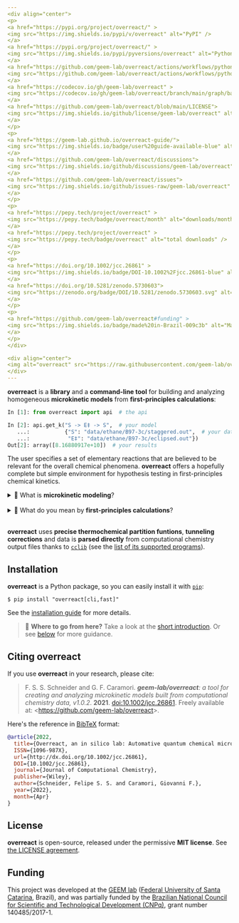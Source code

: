 ```yaml
---
<div align="center">
<p>
<a href="https://pypi.org/project/overreact/" >
<img src="https://img.shields.io/pypi/v/overreact" alt="PyPI" />
</a>
<a href="https://pypi.org/project/overreact/" >
<img src="https://img.shields.io/pypi/pyversions/overreact" alt="Python Versions" />
</a>
<a href="https://github.com/geem-lab/overreact/actions/workflows/python-package.yml" />
<img src="https://github.com/geem-lab/overreact/actions/workflows/python-package.yml/badge.svg" alt="CI" />
</a>
<a href="https://codecov.io/gh/geem-lab/overreact" >
<img src="https://codecov.io/gh/geem-lab/overreact/branch/main/graph/badge.svg?token=4WAVXCRXY8" alt="Coverage" />
</a>
<a href="https://github.com/geem-lab/overreact/blob/main/LICENSE">
<img src="https://img.shields.io/github/license/geem-lab/overreact" alt="License" />
</a>
</p>
<p>
<a href="https://geem-lab.github.io/overreact-guide/">
<img src="https://img.shields.io/badge/user%20guide-available-blue" alt="User guide" />
</a>
<a href="https://github.com/geem-lab/overreact/discussions">
<img src="https://img.shields.io/github/discussions/geem-lab/overreact" alt="GitHub Discussions" />
</a>
<a href="https://github.com/geem-lab/overreact/issues">
<img src="https://img.shields.io/github/issues-raw/geem-lab/overreact" alt="GitHub issues" />
</a>
</p>
<p>
<a href="https://pepy.tech/project/overreact" >
<img src="https://pepy.tech/badge/overreact/month" alt="downloads/month" />
</a>
<a href="https://pepy.tech/project/overreact" >
<img src="https://pepy.tech/badge/overreact" alt="total downloads" />
</a>
</p>
<p>
<a href="https://doi.org/10.1002/jcc.26861" >
<img src="https://img.shields.io/badge/DOI-10.1002%2Fjcc.26861-blue" alt="DOI" />
</a>
<a href="https://doi.org/10.5281/zenodo.5730603">
<img src="https://zenodo.org/badge/DOI/10.5281/zenodo.5730603.svg" alt="DOI" />
</a>
</p>
<p>
<a href="https://github.com/geem-lab/overreact#funding" >
<img src="https://img.shields.io/badge/made%20in-Brazil-009c3b" alt="Made in Brazil 🇧🇷" />
</a>
</p>
</div>

<div align="center">
<img alt="overreact" src="https://raw.githubusercontent.com/geem-lab/overreact-guide/master/logo.png" />
</div>
---
```


**overreact** is a **library** and a **command-line tool** for building and
analyzing homogeneous **microkinetic models** from **first-principles
calculations**:

```python
In [1]: from overreact import api  # the api

In [2]: api.get_k("S -> E‡ -> S",  # your model
   ...:           {"S": "data/ethane/B97-3c/staggered.out",  # your data
   ...:            "E‡": "data/ethane/B97-3c/eclipsed.out"})
Out[2]: array([8.16880917e+10])  # your results
```

The user specifies a set of
elementary reactions that are believed to be relevant for the overall chemical
phenomena. **overreact** offers a hopefully complete but simple environment for
hypothesis testing in first-principles chemical kinetics.

<details>
    <summary style="cursor: pointer;">
        🤔 What is <strong>microkinetic modeling</strong>?
    </summary>
    <p>
        <strong>Microkinetic modeling</strong> is a technique used to predict the outcome
        of complex chemical reactions.
        It can be used
        to investigate the catalytic transformations
        of molecules.
        <strong>overreact</strong> makes it easy to create
        and analyze microkinetic models built
        from computational chemistry data.
    </p>
</details>

<br/>

<details>
    <summary style="cursor: pointer;">
        🧐 What do you mean by <strong>first-principles calculations</strong>?
    </summary>
    <p>
        We use the term <strong>first-principles calculations</strong> to refer to
        calculations performed using quantum chemical modern methods such as
        <a href="https://en.wikipedia.org/wiki/Hartree%E2%80%93Fock_method">Wavefunction</a>
        and
        <a href="https://en.wikipedia.org/wiki/Density_functional_theory">Density Functional</a>
        theories.
        For instance, the three-line example code above calculates the rate of methyl rotation in ethane (at
        <a href="https://doi.org/10.1063/1.5012601">B97-3c</a>).
        (Rather surprisingly, the error found is less than 2%
        <a href="http://dx.doi.org/10.1126/science.1132178">when compared to available experimental results</a>.)
    </p>
</details>

<br/>

**overreact** uses **precise thermochemical partition funtions**, **tunneling
corrections** and data is **parsed directly** from computational chemistry
output files thanks to [`cclib`](https://cclib.github.io/) (see the
[list of its supported programs](https://cclib.github.io/#summary)).

## Installation

**overreact** is a Python package, so you can easily install it with
[`pip`](https://pypi.org/project/pip/):

```console
$ pip install "overreact[cli,fast]"
```

See the
[installation guide](https://geem-lab.github.io/overreact-guide/install.html)
for more details.

> **🚀** **Where to go from here?** Take a look at the
> [short introduction](https://geem-lab.github.io/overreact-guide/tutorial.html).
> Or see
> [below](https://geem-lab.github.io/overreact-guide/intro.html#where-to-go-next)
> for more guidance.

## Citing **overreact**

If you use **overreact** in your research, please cite:

> F. S. S. Schneider and G. F. Caramori. _**geem-lab/overreact**: a tool for
> creating and analyzing microkinetic models built from computational chemistry
> data, v1.0.2_. **2021**.
> [doi:10.1002/jcc.26861](https://doi.org/10.1002/jcc.26861).
> Freely available at: <<https://github.com/geem-lab/overreact>>.

Here's the reference in [BibTeX](http://www.bibtex.org/) format:

```bibtex
@article{2022,
  title={Overreact, an in silico lab: Automative quantum chemical microkinetic simulations for complex chemical reactions},
  ISSN={1096-987X},
  url={http://dx.doi.org/10.1002/jcc.26861},
  DOI={10.1002/jcc.26861},
  journal={Journal of Computational Chemistry},
  publisher={Wiley},
  author={Schneider, Felipe S. S. and Caramori, Giovanni F.},
  year={2022},
  month={Apr}
}
```

## License

**overreact** is open-source, released under the permissive **MIT license**. See
[the LICENSE agreement](https://github.com/geem-lab/overreact/blob/main/LICENSE).

## Funding

This project was developed at the [GEEM lab](https://geem-ufsc.org/)
([Federal University of Santa Catarina](https://en.ufsc.br/), Brazil), and was
partially funded by the
[Brazilian National Council for Scientific and Technological Development (CNPq)](https://cnpq.br/),
grant number 140485/2017-1.
